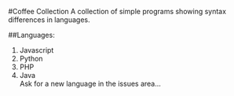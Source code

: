 #Coffee Collection
A collection of simple programs showing syntax differences in languages.

##Languages:
1. Javascript
2. Python
3. PHP
4. Java
</br>Ask for a new language in the issues area...
